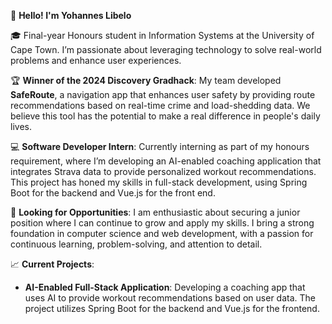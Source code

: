 👋 **Hello! I'm Yohannes Libelo**

🎓 Final-year Honours student in Information Systems at the University of Cape Town. I’m passionate about leveraging technology to solve real-world problems and enhance user experiences.

🏆 **Winner of the 2024 Discovery Gradhack**: My team developed **SafeRoute**, a navigation app that enhances user safety by providing route recommendations based on real-time crime and load-shedding data. We believe this tool has the potential to make a real difference in people's daily lives.

💻 **Software Developer Intern**: Currently interning as part of my honours requirement, where I’m developing an AI-enabled coaching application that integrates Strava data to provide personalized workout recommendations. This project has honed my skills in full-stack development, using Spring Boot for the backend and Vue.js for the front end.

🌟 **Looking for Opportunities**: I am enthusiastic about securing a junior position where I can continue to grow and apply my skills. I bring a strong foundation in computer science and web development, with a passion for continuous learning, problem-solving, and attention to detail.

📈 **Current Projects**:
- **AI-Enabled Full-Stack Application**: Developing a coaching app that uses AI to provide workout recommendations based on user data. The project utilizes Spring Boot for the backend and Vue.js for the frontend.
  
